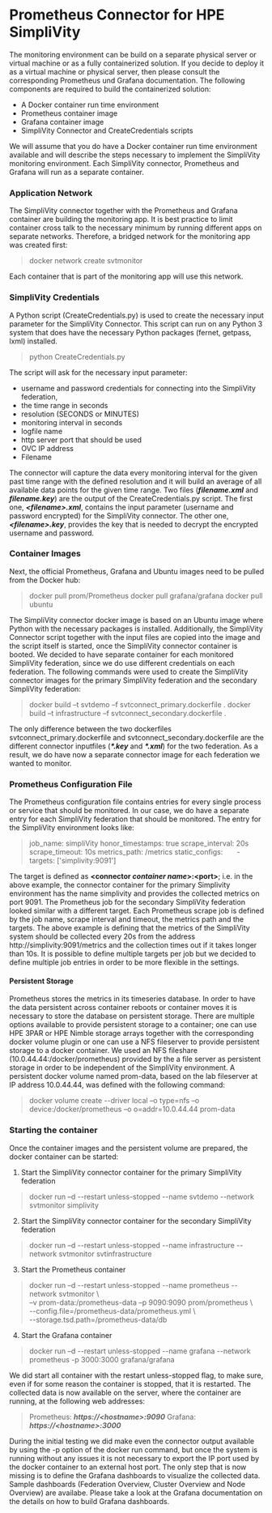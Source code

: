# Prometheus Connector for HPE SimpliVity 
The monitoring environment can be build on a separate physical server or virtual machine or as a fully containerized solution. If you decide to deploy it as a virtual machine or physical server, then please consult the corresponding Prometheus und Grafana documentation. The following components are required to build the containerized solution:
- A Docker container run time environment
- Prometheus container image
- Grafana container image
- SimpliVity Connector and CreateCredentials scripts

We will assume that you do have a Docker container run time environment available and will describe the steps necessary to implement the SimpliVity monitoring environment. Each SimpliVity connector, Prometheus and Grafana will run as a separate container. 

### Application Network
The SimpliVity connector together with the Prometheus and Grafana container are building the monitoring app. It is best practice to limit container cross talk to the necessary minimum by running different apps on separate networks. Therefore, a bridged network for the monitoring app was created first:

> docker network create svtmonitor

Each container that is part of the monitoring app will use this network.

### SimpliVity Credentials
A Python script (CreateCredentials.py) is used to create the necessary input parameter for the SimpliVity Connector. This script can run on any Python 3 system that does have the necessary Python packages (fernet, getpass, lxml) installed.

> python CreateCredentials.py

The script will ask for the necessary input parameter:
- username and password credentials for connecting into the SimpliVity federation, 
- the time range in seconds  
- resolution (SECONDS or MINUTES)
- monitoring interval in seconds
- logfile name
- http server port that should be used
- OVC IP address
- Filename 

The connector will capture the data every monitoring interval for the given past time range with the defined resolution and it will build an average of all available data points for the given time range. 
Two files (*__filename.xml__* and *__filename.key__*) are the output of the CreateCredentials.py script. The first one, *__\<filename>.xml__*, contains the input parameter (username and password encrypted) for the SimpliVity connector. The other one, *__\<filename>.key__*, provides the key that is needed to decrypt the encrypted username and password. 

### Container Images
Next, the official Prometheus, Grafana and Ubuntu images need to be pulled from the Docker hub:

> docker pull prom/Prometheus
> docker pull grafana/grafana
> docker pull ubuntu

The SimpliVity connector docker image is based on an Ubuntu image where Python with the necessary packages is installed. Additionally, the SimpliVity Connector script together with the input files are copied into the image and the script itself is started, once the SimpliVity connector container is booted. 
We decided to have separate container for each monitored SimpliVity federation, since we do use different credentials on each federation. The following commands were used to create the SimpliVity connector images for the primary SimpliVity federation and the secondary SimpliVity federation:

> docker build –t svtdemo –f svtconnect_primary.dockerfile .
> docker build –t infrastructure –f svtconnect_secondary.dockerfile .

The only difference between the two dockerfiles svtconnect_primary.dockerfile and svtconnect_secondary.dockerfile are the different connector inputfiles (*__\*.key__* and *__\*.xml__*) for the two federation. As a result, we do have now a separate connector image for each federation we wanted to monitor.

### Prometheus Configuration File 
The Prometheus configuration file contains entries for every single process or service that should be monitored. In our case, we do have a separate entry for each SimpliVity federation that should be monitored. The entry for the SimpliVity environment looks like:

> job_name: simpliVity
> honor_timestamps: true
> scrape_interval: 20s
> scrape_timeout: 10s
> metrics_path: /metrics
> static_configs:
>  &nbsp;&nbsp;&nbsp;&nbsp;&nbsp;&nbsp;- targets: ['simplivity:9091']

The target is defined as __\<connector *container name*>:\<port>__; i.e. in the above example, the connector container for the primary Simplivity environment has the name simplivity and provides the collected metrics on port 9091.  The Prometheus job for the secondary SimpliVity federation looked similar with a different target.  Each Prometheus scrape job is defined by the job name, scrape interval and timeout, the metrics path and the targets. The above example is defining that the metrics of the SimpliVity system should be collected every 20s from the address http://simplivity:9091/metrics and the collection times out if it takes longer than 10s. It is possible to define multiple targets per job but we decided to define multiple job entries in order to be more flexible in the settings.

#### Persistent Storage
Prometheus stores the metrics in its timeseries database. In order to have the data persistent across container reboots or container moves it is necessary to store the database on persistent storage. There are multiple options available to provide persistent storage to a container; one can use HPE 3PAR or HPE Nimble storage arrays together with the corresponding docker volume plugin or one can use a NFS fileserver to provide persistent storage to a docker container. 
We used an NFS fileshare (10.0.44.44:/docker/prometheus) provided by the a file server as persistent storage in order to be independent of the SimpliVity environment. A persistent docker volume named prom-data, based on the lab fileserver at IP address 10.0.44.44, was defined with the following command:
> docker volume create --driver local –o type=nfs –o device:/docker/prometheus –o o=addr=10.0.44.44 prom-data

### Starting the container
Once the container images and the persistent volume are prepared, the docker container can be started:
1.	Start the SimpliVity connector container for the primary SimpliVity federation
> docker run –d --restart unless-stopped --name svtdemo --network svtmonitor simplivity
2.	Start the SimpliVity connector container for the secondary SimpliVity federation
> docker run –d --restart unless-stopped --name infrastructure --network svtmonitor svtinfrastructure
3.	Start the Prometheus container
> docker run –d --restart unless-stopped --name prometheus --network svtmonitor \\<br>–v prom-data:/prometheus-data –p 9090:9090 prom/prometheus \\<br> --config.file=/prometheus-data/prometheus.yml \\<br> --storage.tsd.path=/prometheus-data/db
4.	Start the Grafana container
> docker run –d  --restart unless-stopped --name grafana --network prometheus -p 3000:3000 grafana/grafana

We did start all container with the restart unless-stopped flag, to make sure, even if for some reason the container is stopped, that it is restarted. The collected data is now available on the server, where the container are running, at the following web addresses:
> Prometheus:  *__https://\<hostname>:9090__*
> Grafana: *__https://\<hostname>:3000__*

During the initial testing we did make even the connector output available by using the -p option of the docker run command, but once the system is running without any issues it is not necessary to export the IP port used by the docker container to an external host port. 
The only step that is now missing is to define the Grafana dashboards to visualize the collected data. 
Sample dashboards (Federation Overview, Cluster Overview and Node Overview) are availabe. 
Please take a look at the Grafana documentation on the details on how to build Grafana dashboards.
